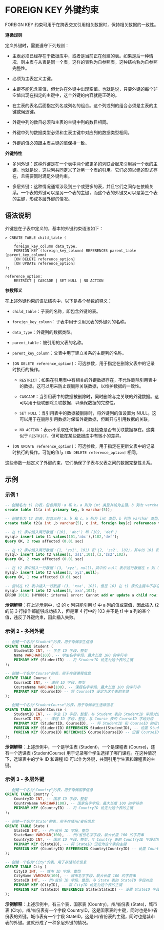 # FOREIGN KEY 外键约束

FOREIGN KEY 约束可用于在跨表交叉引用相关数据时，保持相关数据的一致性。

**遵循规则**

定义外键时，需要遵守下列规则：

- 主表必须已经存在于数据库中，或者是当前正在创建的表。如果是后一种情况，则主表与从表是同一个表，这样的表称为自参照表，这种结构称为自参照完整性。

- 必须为主表定义主键。

- 主键不能包含空值，但允许在外键中出现空值。也就是说，只要外键的每个非空值出现在指定的主键中，这个外键的内容就是正确的。

- 在主表的表名后面指定列名或列名的组合。这个列或列的组合必须是主表的主键或候选键。

- 外键中列的数目必须和主表的主键中列的数目相同。

- 外键中列的数据类型必须和主表主键中对应列的数据类型相同。

- 外键的值必须跟主表主键的值保持一致。

**外键特性**

- 多列外键：这种外键是在一个表中两个或更多的列联合起来引用另一个表的主键。也就是说，这些列共同定义了对另一个表的引用。它们必须以组的形式存在，且需要同时满足外键约束。

- 多层外键：这种情况通常涉及到三个或更多的表，并且它们之间存在依赖关系。一个表的外键可以是另一个表的主键，而这个表的外键又可以是第三个表的主键，形成多层外键的情况。

## 语法说明

外键是在子表中定义的，基本的外键约束语法如下：

```
> CREATE TABLE child_table (
    ...,
    foreign_key_column data_type,
    FOREIGN KEY (foreign_key_column) REFERENCES parent_table (parent_key_column)
    [ON DELETE reference_option]
    [ON UPDATE reference_option]
);

reference_option:
    RESTRICT | CASCADE | SET NULL | NO ACTION
```

**参数释义**

在上述外键约束的语法结构中，以下是各个参数的释义：

- `child_table`：子表的名称，即包含外键的表。
- `foreign_key_column`：子表中用于引用父表的外键列的名称。
- `data_type`：外键列的数据类型。
- `parent_table`：被引用的父表的名称。
- `parent_key_column`：父表中用于建立关系的主键列的名称。
- `[ON DELETE reference_option]`：可选参数，用于指定在删除父表中的记录时执行的操作。
    + `RESTRICT`：如果在引用表中有相关的外键数据存在，不允许删除引用表中的数据。这可以用来防止误删除关联数据，以维护数据的一致性。

    + `CASCADE`：当引用表中的数据被删除时，同时删除与之关联的外键数据。这可以用于级联删除关联数据，以确保数据的完整性。

    + `SET NULL`：当引用表中的数据被删除时，将外键列的值设置为 NULL。这可以用于在删除引用数据时保留外键数据，但断开与引用数据的关联。

    + `NO ACTION`：表示不采取任何操作，只是检查是否有关联数据存在。这类似于 `RESTRICT`，但可能在某些数据库中有微小的差异。

- `[ON UPDATE reference_option]`：可选参数，用于指定在更新父表中的记录时执行的操作。可能的值与 `[ON DELETE reference_option]` 相同。

这些参数一起定义了外键约束，它们确保了子表与父表之间的数据完整性关系。

## 示例

### 示例 1

```sql
-- 创建名为 t1 的表，包含两列：a 和 b。a 列为 int 类型并设为主键，b 列为 varchar 类型，长度为 5
create table t1(a int primary key, b varchar(5));

-- 创建名为 t2 的表，包含三列：a、b 和 c。a 列为 int 类型，b 列为 varchar 类型，长度为 5。c 列为 int 类型，并且被设定为外键，与 t1 表的 a 列建立关系
create table t2(a int ,b varchar(5), c int, foreign key(c) references t1(a));

-- 在 t1 表中插入两行数据：(101, 'abc') 和 (102, 'def')
mysql> insert into t1 values(101,'abc'),(102,'def');
Query OK, 2 rows affected (0.01 sec)

-- 在 t2 表中插入两行数据：(1, 'zs1', 101) 和 (2, 'zs2', 102)，其中的 101 和 102 是 t1 表的主键
mysql> insert into t2 values(1,'zs1',101),(2,'zs2',102);
Query OK, 2 rows affected (0.01 sec)

-- 在 t2 表中插入一行数据：(3, 'xyz', null)，其中的 null 表示这行数据在 c 列（即外键列）没有关联的主键
mysql> insert into t2 values(3,'xyz',null);
Query OK, 1 row affected (0.01 sec)

-- 尝试在 t2 表中插入一行数据：(3, 'xxa', 103)，但是 103 在 t1 表的主键中不存在，因此插入失败，违反了外键约束
mysql> insert into t2 values(3,'xxa',103);
ERROR 20101 (HY000): internal error: Cannot add or update a child row: a foreign key constraint fails

```

**示例解释**：在上述示例中，t2 的 c 列只能引用 t1 中 a 列的值或空值，因此插入 t2 的前 3 行操作都能够成功插入，但是第 4 行中的 103 并不是 t1 中 a 列的某个值，违反了外键约束，因此插入失败。

### 示例 2 - 多列外键

```sql
-- 创建一个名为"Student"的表，用于存储学生信息
CREATE TABLE Student (
    StudentID INT, -- 学生 ID 字段，整型
    Name VARCHAR(100), -- 学生名字字段，最大长度 100 的字符串
    PRIMARY KEY (StudentID) -- 将 StudentID 设定为这个表的主键
);

-- 创建一个名为"Course"的表，用于存储课程信息
CREATE TABLE Course (
    CourseID INT, -- 课程 ID 字段，整型
    CourseName VARCHAR(100), -- 课程名字字段，最大长度 100 的字符串
    PRIMARY KEY (CourseID) -- 将 CourseID 设定为这个表的主键
);

-- 创建一个名为"StudentCourse"的表，用于存储学生选课信息
CREATE TABLE StudentCourse (
    StudentID INT, -- 学生 ID 字段，整型，与 Student 表的 StudentID 字段对应
    CourseID INT, -- 课程 ID 字段，整型，与 Course 表的 CourseID 字段对应
    PRIMARY KEY (StudentID, CourseID), -- 将 StudentID 和 CourseID 的组合设定为这个表的主键
    FOREIGN KEY (StudentID) REFERENCES Student(StudentID), -- 设置 StudentID 字段为外键，引用 Student 表的 StudentID 字段
    FOREIGN KEY (CourseID) REFERENCES Course(CourseID) -- 设置 CourseID 字段为外键，引用 Course 表的 CourseID 字段
);
```

**示例解释**：上述示例中，一个是学生表 (Student)，一个是课程表 (Course)，还有一个选课表 (StudentCourse) 用于记录哪个学生选择了哪门课程。在这种情况下，选课表中的学生 ID 和课程 ID 可以作为外键，共同引用学生表和课程表的主键。

### 示例 3 - 多层外键

```sql
-- 创建一个名为"Country"的表，用于存储国家信息
CREATE TABLE Country (
    CountryID INT, -- 国家 ID 字段，整型
    CountryName VARCHAR(100), -- 国家名字字段，最大长度 100 的字符串
    PRIMARY KEY (CountryID) -- 将 CountryID 设定为这个表的主键
);

-- 创建一个名为"State"的表，用于存储州/省份信息
CREATE TABLE State (
    StateID INT, -- 州/省份 ID 字段，整型
    StateName VARCHAR(100), -- 州/省份名字字段，最大长度 100 的字符串
    CountryID INT, -- 国家 ID 字段，整型，与 Country 表的 CountryID 字段对应
    PRIMARY KEY (StateID), -- 将 StateID 设定为这个表的主键
    FOREIGN KEY (CountryID) REFERENCES Country(CountryID) -- 设置 CountryID 字段为外键，引用 Country 表的 CountryID 字段
);

-- 创建一个名为"City"的表，用于存储城市信息
CREATE TABLE City (
    CityID INT, -- 城市 ID 字段，整型
    CityName VARCHAR(100), -- 城市名字字段，最大长度 100 的字符串
    StateID INT, -- 州/省份 ID 字段，整型，与 State 表的 StateID 字段对应
    PRIMARY KEY (CityID), -- 将 CityID 设定为这个表的主键
    FOREIGN KEY (StateID) REFERENCES State(StateID) -- 设置 StateID 字段为外键，引用 State 表的 StateID 字段
);
```

**示例解释**：上述示例中，有三个表，国家表 (Country)，州/省份表 (State)，城市表 (City)。州/省份表有一个字段 CountryID，这是国家表的主键，同时也是州/省份表的外键。城市表有一个字段 StateID，这是州/省份表的主键，同时也是城市表的外键。这就形成了一种多层外键的情况。
